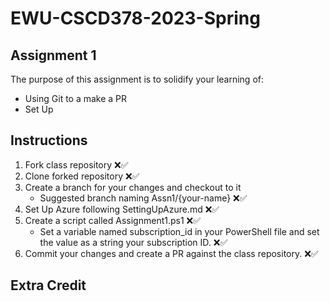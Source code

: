 # EWU-CSCD378-2023-Spring

## Assignment 1

The purpose of this assignment is to solidify your learning of:

- Using Git to a make a PR
- Set Up

## Instructions

1. Fork class repository ❌✅
2. Clone forked repository ❌✅
3. Create a branch for your changes and checkout to it
   - Suggested branch naming Assn1/{your-name} ❌✅
4. Set Up Azure following SettingUpAzure.md ❌✅
5. Create a script called Assignment1.ps1 ❌✅
   - Set a variable named subscription_id in your PowerShell file and set the value as a string your subscription ID. ❌✅
6. Commit your changes and create a PR against the class repository. ❌✅

## Extra Credit
